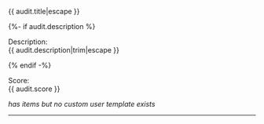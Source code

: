 
{{ audit.title|escape }}

{%- if audit.description %}

Description:<br>
{{ audit.description|trim|escape }}

{% endif -%}


Score:<br>
{{ audit.score }}
<br>

_has items but no custom user template exists_

<hr>